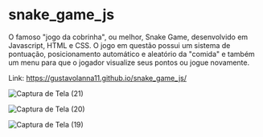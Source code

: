 # snake_game_js
O famoso "jogo da cobrinha", ou melhor, Snake Game, desenvolvido em Javascript, HTML e CSS. O jogo em questão possui um sistema de pontuação, posicionamento automático e aleatório da "comida" e também um menu para que o jogador visualize seus pontos ou jogue novamente.

Link: https://gustavolanna11.github.io/snake_game_js/

  ![Captura de Tela (21)](https://github.com/user-attachments/assets/19815c6d-bcf7-4edd-a193-80600f7b6cd6)

  ![Captura de Tela (20)](https://github.com/GustavoLanna11/snake_game_js/assets/99662123/f9db28f9-2510-46d6-acbb-cc59a439530b)
  
  ![Captura de Tela (19)](https://github.com/GustavoLanna11/snake_game_js/assets/99662123/2d862bdf-4c94-4050-91ce-dd4a2a94bb6a)
